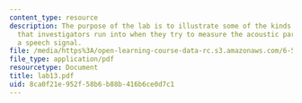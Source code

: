 ```yaml
---
content_type: resource
description: The purpose of the lab is to illustrate some of the kinds of problems
  that investigators run into when they try to measure the acoustic parameters of
  a speech signal.
file: /media/https%3A/open-learning-course-data-rc.s3.amazonaws.com/6-542j-laboratory-on-the-physiology-acoustics-and-perception-of-speech-fall-2005/8ca0f21e952f58b6b88b416b6ce0d7c1_lab13.pdf
file_type: application/pdf
resourcetype: Document
title: lab13.pdf
uid: 8ca0f21e-952f-58b6-b88b-416b6ce0d7c1
---
```

